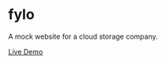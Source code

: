 # fylo

A mock website for a cloud storage company.

[Live Demo](https://martin-ukhanov.github.io/fylo)
